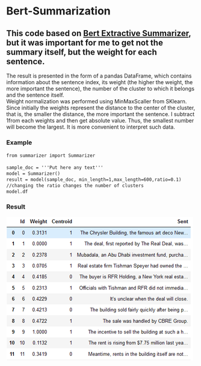 # Bert-Summarization

## This code based on [Bert Extractive Summarizer](https://github.com/dmmiller612/bert-extractive-summarizer), but it was important for me to get not the summary itself, but the weight for each sentence. 

The result is presented in the form of a pandas DataFrame, which contains information about the sentence index, its weight (the higher the weight, the more important the sentence), the number of the cluster to which it belongs and the sentence itself.  
Weight normalization was performed using MinMaxScaller from SKlearn. Since initially the weights represent the distance to the center of the cluster, that is, the smaller the distance, the more important the sentence. I subtract 1from each weights and then get absolute value. Thus, the smallest number will become the largest. It is more convenient to interpret such data.  

### Example

```
from summarizer import Summarizer

sample_doc = '''Put here any text'''
model = Summarizer()
result = model(sample_doc, min_length=1,max_length=600,ratio=0.1)
//changing the ratio changes the number of clusters
model.df

```

### Result
![Иллюстрация к проекту](https://github.com/alex-romanovskii/Bert-Summarization/blob/main/output.PNG)
